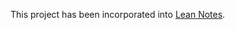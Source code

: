 This project has been incorporated into [Lean Notes](https://github.com/stuartpb/leannotes/blob/master/content/f63f28c0-aa23-44c0-b7b3-9b043489d132.md).
